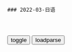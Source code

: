 ```tip
### 2022-03-日语
```

<table id="tbc" style="white-space:pre-wrap">
</table>
<button onclick="toggleb()">toggle</button>
<button onclick="loadparse()">loadparse</button>
<br>
<!-- 🌸<br>🍅-　-🍑<hr>🍀 -->
<pre>
<textarea rows="30" cols="100" style="display: none" id="tar">

“吃醋，嫉妒”等，用日语怎么说？
https://mbd.baidu.com/newspage/data/videolanding?nid=sv_5398724675539129624&sourceFrom=rec

烧饼　烤年糕

<font size="1" style="color:#DCDCDC">2022-03-30</font>

日语N3练习题：发现的契机
https://mbd.baidu.com/newspage/data/videolanding?nid=sv_13212802474982571300&sourceFrom=pc_feedlist

<font size="1" style="color:#DCDCDC">2022-03-30</font>

日语中「傷」和「怪我」有什么不同？_受伤
https://www.sohu.com/a/250590993_209715

<font size="1" style="color:#DCDCDC">2022-03-30</font>

在日语中，香り和薰り，有什么不同？,教育,在线教育,好看视频
https://haokan.baidu.com/v?vid=2143009261081613507&sfrom=baidu-feed

<font size="1" style="color:#DCDCDC">2022-03-29</font>

洋葱日语｜学习用日语帮朋友加油打气给朋友鼓励,教育,高等教育,好看视频
https://haokan.baidu.com/v?vid=1795733092469341019

顽张，应援

<font size="1" style="color:#DCDCDC">2022-03-29</font>

日语表达：“积极、乐观！”,教育,在线教育,好看视频
https://haokan.baidu.com/v?vid=13105129473880688151

前向

<font size="1" style="color:#DCDCDC">2022-03-29</font>

在日语中，“千寻”究竟代表什么意思？,教育,高等教育,好看视频
https://haokan.baidu.com/v?vid=12536806332077759394

非常长或深。

<font size="1" style="color:#DCDCDC">2022-03-29</font>

日本人说的“野次马”，究竟是什么意思？,文化,艺术,好看视频
https://haokan.baidu.com/v?vid=5410963953099139676

吃瓜群z

<font size="1" style="color:#DCDCDC">2022-03-29</font>

是个懒h，没辙-零基础日语口语,教育,高等教育,好看视频
https://haokan.baidu.com/v?vid=13377845627323223372

怠者

<font size="1" style="color:#DCDCDC">2022-03-29</font>

日语中的“花吹雪”，和樱花有什么关系？,教育,高等教育,好看视频
https://haokan.baidu.com/v?vid=7704609149560524481

<font size="1" style="color:#DCDCDC">2022-03-29</font>

“大显身手”，用日语怎么说？,教育,在线教育,好看视频
https://haokan.baidu.com/v?vid=11899352504137164793

兔登坂

<font size="1" style="color:#DCDCDC">2022-03-29</font>

日语中的“无茶苦茶”，究竟是什么意思？,教育,高等教育,好看视频
https://haokan.baidu.com/v?vid=5289388207619354993

乱七八糟，格外非常。

<font size="1" style="color:#DCDCDC">2022-03-29</font>

“远水解不了近渴”，用日语怎么说？,教育,高等教育,好看视频
https://haokan.baidu.com/v?vid=16994327052076767081

二阶目药

<font size="1" style="color:#DCDCDC">2022-03-29</font>

三句日语让人心跳加速！,教育,在线教育,好看视频
https://haokan.baidu.com/v?vid=3389331797687854997

<font size="1" style="color:#DCDCDC">2022-03-29</font>

生活用语“交给我吧”，用日语怎么说？,教育,高等教育,好看视频
https://haokan.baidu.com/v?vid=6070544594380118398

任

<font size="1" style="color:#DCDCDC">2022-03-29</font>

“求之不得”，用日语怎么说？,教育,高等教育,好看视频
https://haokan.baidu.com/v?vid=1044319879271486263

<font size="1" style="color:#DCDCDC">2022-03-29</font>

望

“功败垂成”的日语，竟然和“鱼”有关？,教育,高等教育,好看视频
https://haokan.baidu.com/v?vid=10114307620776966064

逃鱼大

<font size="1" style="color:#DCDCDC">2022-03-29</font>

“岌岌可危”，用日语怎么说？,教育,高等教育,好看视频
https://haokan.baidu.com/v?vid=8026318871804414838

虎尾踏

<font size="1" style="color:#DCDCDC">2022-03-29</font>

“好帅啊！”，用日语应该怎么说？,教育,高等教育,好看视频
https://haokan.baidu.com/v?vid=17629232361124538272

<font size="1" style="color:#DCDCDC">2022-03-29</font>

他不在意我的感受-零基础日语口语,教育,高等教育,好看视频
https://haokan.baidu.com/v?vid=10099582811128404101

<font size="1" style="color:#DCDCDC">2022-03-29</font>

熟语学习：“事不过三”，用日语怎么说？,教育,在线教育,好看视频
https://haokan.baidu.com/v?vid=11952155470862448341

佛颜三度

<font size="1" style="color:#DCDCDC">2022-03-29</font>

“贪得无厌”，用日语怎么说？,教育,高等教育,好看视频
https://haokan.baidu.com/v?vid=17913267257128064600

龟年鹤羡

<font size="1" style="color:#DCDCDC">2022-03-29</font>

5种“你”的日语说法，你听到过几个？,教育,高等教育,好看视频
https://haokan.baidu.com/v?vid=7661739272099770861

<font size="1" style="color:#DCDCDC">2022-03-29</font>

日语里的“草卧”是什么意思？「每天一个生草日语」,教育,高等教育,好看视频
https://haokan.baidu.com/v?vid=17733341156654046037

<font size="1" style="color:#DCDCDC">2022-03-29</font>

“随你便”，用日语怎么说？,教育,高等教育,好看视频
https://haokan.baidu.com/v?vid=8370223973322901826&sfrom=baidu-feed

<font size="1" style="color:#DCDCDC">2022-03-29</font>

未雨绸缪·有备无患-日语惯用句,文化,广告设计,好看视频
https://haokan.baidu.com/v?vid=14477654235919538431

<font size="1" style="color:#DCDCDC">2022-03-24</font>

失败是成功之母-零基础日语口语,教育,高等教育,好看视频
https://haokan.baidu.com/v?vid=16091984052315316435

<font size="1" style="color:#DCDCDC">2022-03-24</font>

历史是会重演的-零基础日语口语,教育,在线教育,好看视频
https://haokan.baidu.com/v?vid=14385965093770007664

<font size="1" style="color:#DCDCDC">2022-03-24</font>

小心说话哟-零基础日语口语,教育,高等教育,好看视频
https://haokan.baidu.com/v?vid=16400127963261196067

<font size="1" style="color:#DCDCDC">2022-03-24</font>

他爽约了-零基础日语口语,教育,在线教育,好看视频
https://haokan.baidu.com/v?vid=6592580636552428626&sfrom=baidu-feed

<font size="1" style="color:#DCDCDC">2022-03-15</font>

“对牛弹琴”，用日语怎么说？,教育,在线教育,好看视频
https://haokan.baidu.com/v?vid=12089849786532279619&sfrom=baidu-feed

<font size="1" style="color:#DCDCDC">2022-03-14</font>

<font size="2"><b>
日语N1练习题：大象腿、大粗腿,教育,在线教育,好看视频</b></font><br>
https://haokan.baidu.com/v?vid=12922231542685249497&sfrom=baidu-feed

练马大根

<font size="1" style="color:#DCDCDC"><b>2022/1/25 下午3:09:21</b></font><br>

</textarea>
</pre>
<!-- 🍀<br>🍑-　-🍅<hr>🌸 -->

```note
```

<link
  rel="stylesheet"
  href="https://cdn.jsdelivr.net/npm/@fancyapps/ui/dist/fancybox.css"
/>
<script src="https://cdn.jsdelivr.net/npm/@fancyapps/ui@4.0/dist/fancybox.umd.js"></script>

<script type="text/javascript">

var __urlRegex = /(\b(https?|ftp|file):\/\/[-A-Z0-9+&@#\/%?=~_|!:,.;]*[-A-Z0-9+&@#\/%=~_|])/ig;
var __imgRegex = /\.(?:jpe?g|gif|png|webp)$/i;

loadparse();

function parseURL($string){

    var exp = __urlRegex;
    return $string.replace(exp,function(match){
            __imgRegex.lastIndex=0;
            if(__imgRegex.test(match)){
                return '<a data-fancybox="gallery" href="' + match.replace("/p=700", "")
                 + '"><img src="' + match.replace("/p=700", "/p=160x200")+'" width="64"></a>';
            }
            else{
                return '<a href="' + match + '" target="_blank">' + match + '</a>';
            }
        }
    );
}

function loadparse() {
  tbc.innerHTML = parseURL(tar.value);
}

function toggleb() {
  var x = document.getElementById("tar");
  if (x.style.display === "none") {
    x.style.display = "";
  } else {
    x.style.display = "none";
  }
}

</script>
